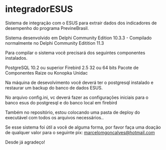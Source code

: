 # integradorESUS
Sistema de integração com o ESUS para extrair dados dos indicadores de desempenho do programa PrevineBrasil.

Sistema desenvolvido em Delphi Community Edition 10.3.3 - Compilado normalmente no Delphi Community Editition 11.3

Para compilar o sistema você precisará dos seguintes componentes instalados.

PostgreSQL 10.2 ou superior
Firebird 2.5 32 ou 64 bits
Pacote de Componentes Raize ou Konopka
Unidac

Na máquina de desevolvimento você deverá ter o postgresql instalado e restaurar um backup do banco de dados ESUS.

No arquivo config.ini, vc deverá fazer as configurações iniciais para o banco esus do postgresql e do banco local em firebird


Também no repositório, estou colocando uma pasta de deploy do executável com todos os arquivos necessários..

Se esse sistema foi útil a você de alguma forma, por favor faça uma doação de qualquer valor para o seguinte pix: marcelomgoncalves@hotmail.com

Desde já agradeço!
